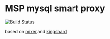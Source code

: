 # MSP mysql smart proxy
[![Build Status](https://travis-ci.org/compasses/mysql-smart-proxy.svg?branch=master)](https://travis-ci.org/compasses/mysql-smart-proxy)

based on [mixer](https://github.com/siddontang/mixer) and [kingshard](https://github.com/flike/MSP)
